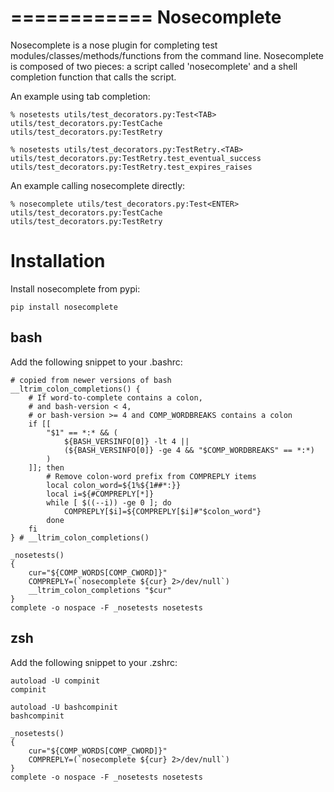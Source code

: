 ============
Nosecomplete
============

Nosecomplete is a nose plugin for completing test modules/classes/methods/functions from the command line.
Nosecomplete is composed of two pieces: a script called 'nosecomplete' and a shell completion function that calls the script.

An example using tab completion:

    % nosetests utils/test_decorators.py:Test<TAB>
    utils/test_decorators.py:TestCache
	utils/test_decorators.py:TestRetry

    % nosetests utils/test_decorators.py:TestRetry.<TAB>
    utils/test_decorators.py:TestRetry.test_eventual_success
	utils/test_decorators.py:TestRetry.test_expires_raises

An example calling nosecomplete directly:

	% nosecomplete utils/test_decorators.py:Test<ENTER>
    utils/test_decorators.py:TestCache
	utils/test_decorators.py:TestRetry

Installation
============

Install nosecomplete from pypi:

	pip install nosecomplete

bash
----

Add the following snippet to your .bashrc:

    # copied from newer versions of bash
    __ltrim_colon_completions() {
        # If word-to-complete contains a colon,
        # and bash-version < 4,
        # or bash-version >= 4 and COMP_WORDBREAKS contains a colon
        if [[
            "$1" == *:* && (
                ${BASH_VERSINFO[0]} -lt 4 || 
                (${BASH_VERSINFO[0]} -ge 4 && "$COMP_WORDBREAKS" == *:*) 
            )
        ]]; then
            # Remove colon-word prefix from COMPREPLY items
            local colon_word=${1%${1##*:}}
            local i=${#COMPREPLY[*]}
            while [ $((--i)) -ge 0 ]; do
                COMPREPLY[$i]=${COMPREPLY[$i]#"$colon_word"}
            done
        fi
    } # __ltrim_colon_completions()
    
    _nosetests() 
    {
        cur="${COMP_WORDS[COMP_CWORD]}"
        COMPREPLY=(`nosecomplete ${cur} 2>/dev/null`)
        __ltrim_colon_completions "$cur"
    }
    complete -o nospace -F _nosetests nosetests

zsh
---

Add the following snippet to your .zshrc:

    autoload -U compinit
    compinit
    
    autoload -U bashcompinit
    bashcompinit
    
    _nosetests() 
    {
        cur="${COMP_WORDS[COMP_CWORD]}"
        COMPREPLY=(`nosecomplete ${cur} 2>/dev/null`)
    }
    complete -o nospace -F _nosetests nosetests
